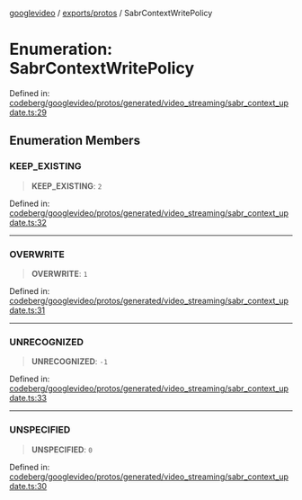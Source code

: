[googlevideo](../../../README.md) / [exports/protos](../README.md) / SabrContextWritePolicy

# Enumeration: SabrContextWritePolicy

Defined in: [codeberg/googlevideo/protos/generated/video\_streaming/sabr\_context\_update.ts:29](https://github.com/LuanRT/googlevideo/blob/19854137cadaf49fd755394883dfd7fe5fdaba20/protos/generated/video_streaming/sabr_context_update.ts#L29)

## Enumeration Members

### KEEP\_EXISTING

> **KEEP\_EXISTING**: `2`

Defined in: [codeberg/googlevideo/protos/generated/video\_streaming/sabr\_context\_update.ts:32](https://github.com/LuanRT/googlevideo/blob/19854137cadaf49fd755394883dfd7fe5fdaba20/protos/generated/video_streaming/sabr_context_update.ts#L32)

***

### OVERWRITE

> **OVERWRITE**: `1`

Defined in: [codeberg/googlevideo/protos/generated/video\_streaming/sabr\_context\_update.ts:31](https://github.com/LuanRT/googlevideo/blob/19854137cadaf49fd755394883dfd7fe5fdaba20/protos/generated/video_streaming/sabr_context_update.ts#L31)

***

### UNRECOGNIZED

> **UNRECOGNIZED**: `-1`

Defined in: [codeberg/googlevideo/protos/generated/video\_streaming/sabr\_context\_update.ts:33](https://github.com/LuanRT/googlevideo/blob/19854137cadaf49fd755394883dfd7fe5fdaba20/protos/generated/video_streaming/sabr_context_update.ts#L33)

***

### UNSPECIFIED

> **UNSPECIFIED**: `0`

Defined in: [codeberg/googlevideo/protos/generated/video\_streaming/sabr\_context\_update.ts:30](https://github.com/LuanRT/googlevideo/blob/19854137cadaf49fd755394883dfd7fe5fdaba20/protos/generated/video_streaming/sabr_context_update.ts#L30)
